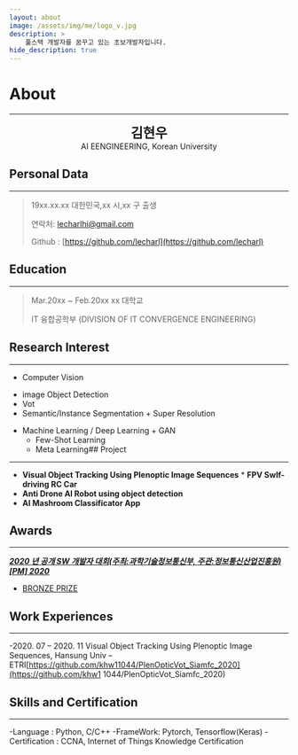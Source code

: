 ```yaml
---
layout: about
image: /assets/img/me/logo_v.jpg
description: >
    풀스택 개발자를 꿈꾸고 있는 초보개발자입니다.
hide_description: true
---
```


# About

<!--author-->

---

<center>
<span style="font-size:170%;font-weight:bold"> 김현우
</span>
</center>
<center> AI EENGINEERING, Korean University </center>

## Personal Data

---

> 19xx.xx.xx 대한민국,xx 시,xx 구 출생
>
> 연락처: lecharlhi@gmail.com
>
> Github : [https://github.com/lecharl](https://github.com/lecharl)

## Education

---

> Mar.20xx ~ Feb.20xx xx 대학교
>
> IT 융합공학부 (DIVISION OF IT CONVERGENCE ENGINEERING)

## Research Interest

---

-   Computer Vision

*   image Object Detection
*   Vot
*   Semantic/Instance Segmentation + Super Resolution

-   Machine Learning / Deep Learning + GAN
    -   Few-Shot Learning
    -   Meta Learning## Project

---

-   **Visual Object Tracking Using Plenoptic Image Sequences** \* **FPV Swlf-driving RC Car**
-   **Anti Drone AI Robot using object detection**
-   **AI Mashroom Classificator App**

## Awards

---

[**_2020 년 공개 SW 개발자 대회(주최:과학기술정보통신부, 주관:정보통신산업진흥원)[PM] 2020_**](https://www.youtube.com/watch?v=ah9MZQ0PjMI&t=60s)

-   [BRONZE PRIZE](https://blog.naver.com/khw11044/222152408161)</a>

## Work Experiences

---

-2020. 07 – 2020. 11
Visual Object Tracking Using Plenoptic Image Sequences, Hansung Univ – ETRI[https://github.com/khw11044/PlenOpticVot_Siamfc_2020](https://github.com/khw1 1044/PlenOpticVot_Siamfc_2020)

## Skills and Certification

---

-Language : Python, C/C++
-FrameWork: Pytorch, Tensorflow(Keras)
-Certification : CCNA, Internet of Things Knowledge Certification
